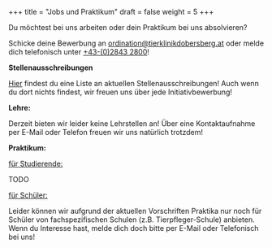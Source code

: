 +++
title = "Jobs und Praktikum"
draft = false
weight = 5
+++

Du möchtest bei uns arbeiten oder dein Praktikum bei uns absolvieren?

Schicke deine Bewerbung an [ordination@tierklinikdobersberg.at](mailto:ordination@tierklinikdobersberg.at) oder melde dich telefonisch unter [+43-(0)2843 2800](tel:+4328432800)!

**Stellenausschreibungen**

[Hier](/jobs/) findest du eine Liste an aktuellen Stellenausschreibungen! Auch wenn du dort nichts findest, wir freuen uns über jede Initiativbewerbung!

**Lehre:**

Derzeit bieten wir leider keine Lehrstellen an! Über eine Kontaktaufnahme per E-Mail oder Telefon freuen wir uns natürlich trotzdem!

**Praktikum:**

<u>für Studierende:</u>

TODO

<u>für Schüler:</u>

Leider können wir aufgrund der aktuellen Vorschriften Praktika nur noch für Schüler von fachspezifischen Schulen (z.B. Tierpfleger-Schule) anbieten.
Wenn du Interesse hast, melde dich doch bitte per E-Mail oder Telefonisch bei uns!
